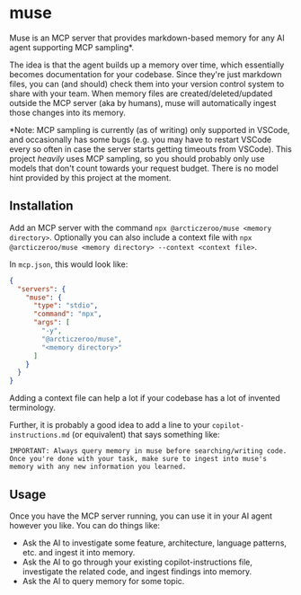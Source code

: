 # muse

Muse is an MCP server that provides markdown-based memory for any AI agent supporting MCP sampling*.

The idea is that the agent builds up a memory over time, which essentially becomes documentation for your codebase.
Since they're just markdown files, you can (and should) check them into your version control system to share with
your team.
When memory files are created/deleted/updated outside the MCP server (aka by humans), muse will automatically ingest
those changes into its memory.

*Note: MCP sampling is currently (as of writing) only supported in VSCode, and occasionally has some bugs
(e.g. you may have to restart VSCode every so often in case the server starts getting timeouts from VSCode). This
project _heavily_ uses MCP sampling, so you should probably only use models that don't count towards your
request budget. There is no model hint provided by this project at the moment.

## Installation

Add an MCP server with the command `npx @arcticzeroo/muse <memory directory>`. Optionally you can also include a 
context file with `npx @arcticzeroo/muse <memory directory> --context <context file>`.

In `mcp.json`, this would look like:

```json
{
  "servers": {
    "muse": {
      "type": "stdio",
      "command": "npx",
      "args": [
        "-y",
        "@arcticzeroo/muse",
        "<memory directory>"
      ]
    }
  }
}
```

Adding a context file can help a lot if your codebase has a lot of invented terminology.

Further, it is probably a good idea to add a line to your `copilot-instructions.md` (or equivalent) that says something like:

```
IMPORTANT: Always query memory in muse before searching/writing code. Once you're done with your task, make sure to ingest into muse's memory with any new information you learned.
```

## Usage

Once you have the MCP server running, you can use it in your AI agent however you like. You can do things like:
- Ask the AI to investigate some feature, architecture, language patterns, etc. and ingest it into memory.
- Ask the AI to go through your existing copilot-instructions file, investigate the related code, and ingest findings into memory.
- Ask the AI to query memory for some topic.